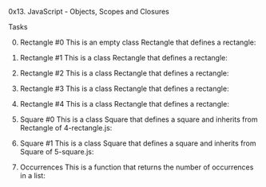 0x13. JavaScript - Objects, Scopes and Closures

Tasks

0. Rectangle #0
This is an empty class Rectangle that defines a rectangle:

1. Rectangle #1
This is a class Rectangle that defines a rectangle:

2. Rectangle #2
This is a class Rectangle that defines a rectangle:

3. Rectangle #3
This is a class Rectangle that defines a rectangle:

4. Rectangle #4
This is a class Rectangle that defines a rectangle:

5. Square #0
This is a class Square that defines a square and inherits from Rectangle of 4-rectangle.js:

6. Square #1
This is a class Square that defines a square and inherits from Square of 5-square.js:

7. Occurrences
This is a function that returns the number of occurrences in a list:
